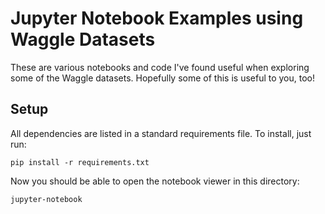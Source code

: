 # Jupyter Notebook Examples using Waggle Datasets

These are various notebooks and code I've found useful when exploring some of the Waggle datasets. Hopefully some of this is useful to you, too!

## Setup

All dependencies are listed in a standard requirements file. To install, just
run:
```
pip install -r requirements.txt
```

Now you should be able to open the notebook viewer in this directory:
```
jupyter-notebook
```
